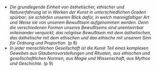 - *Die grundlegende Einheit von ästhetischer, ethischer und Naturerfahrung ist in Werken der Kunst in unterschiedlichen Graden spürbar; sie schärfen unseren Blick dafür, in welch mannigfaltiger Art und Weise sie von unserem Bewußtsein aufgenommen werden. Denn die verschiedenen Formen unseres Bewußtseins sind unentwirrbar miteinander verquickt, das religiöse Bewußtsein mit dem ästhetischen, das ästhetische mit dem ethischen und das ethische mit unserem Sinn für Ordnung und Proportion.* (p 8)
- *In jeder menschlichen Gesellschaft ist die Kunst Teil eines komplexen Gewebes aus Glaubensvorstellungen und Ritualen, aus ethischen und gesellschaftlichen Normen, aus Magie und Wissenschaft, aus Mythos und Geschichte.* (p 9)